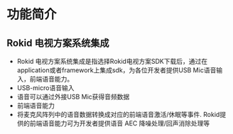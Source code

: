 # 功能简介
## Rokid 电视方案系统集成

- Rokid 电视方案系统集成是指选择Rokid电视方案SDK下载后，通过在application或者framework上集成sdk，为各位开发者提供USB Mic语音输入，前端语音能力。
 - USB-micro语音输入
  - 语音可以通过外接USB Mic获得音频数据
 - 前端语音能力
  - 将麦克风阵列中的语音数据转换成对应的前端语音激活/休眠等事件. Rokid提供的前端语音能力可为开发者提供语音 AEC 降噪处理/回声消除处理等